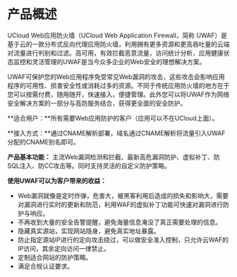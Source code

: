 # 产品概述
UCloud Web应用防火墙（UCloud Web Application Firewall，简称 UWAF）是基于云的一款分布式反向代理应用防火墙，利用拥有更多资源和更高吞吐量的云端对流量进行判别和过滤。高可用，有效拦截恶意流量，访问统计分析，应用健康状态监控和灵活管理的UWAF是当今众多企业的Web安全的理想解决方案。

UWAF可保护您的Web应用程序免受常见Web漏洞的攻击，这些攻击会影响应用程序的可用性、损害安全性或消耗过多的资源。不同于传统应用防火墙的地方在于您可以按需付费，随用随开，快速接入，便捷管理。此外您可以将UWAF作为网络安全解决方案的一部分与高防服务结合，获得更全面的安全防护。

**适合用户：**所有需要Web应用防护的客户（应用可以不在UCloud上面）。

**接入方式：**通过CNAME解析部署，域名通过CNAME解析将流量引入UWAF分配的CNAME别名即可。

**产品基本功能：** 主流Web漏洞检测和拦截、最新高危漏洞防护、虚拟补丁、防SQL注入、防CC攻击等。同时支持灵活的自定义防护策略。

**使用UWAF可以为客户带来的收益：**

  - Web漏洞就像是定时炸弹，危害大，被黑客利用后造成的损失和影响大，需要对漏洞进行实时的更新和防范，利用WAF的虚拟补丁功能可快速对漏洞进行防护与响应。
  - 不再收到大量的安全告警提醒，避免海量信息淹没了真正需要处理的信息。
  - 隐藏真实源站，实现网站隐身，避免真实地址暴露。
  - 防止指定源站IP进行的定向攻击绕过，可以做安全准入控制，只允许云WAF的IP访问，其余定向访问一律禁止。
  - 定制适合网站的防护策略。
  - 满足合规认证要求。
